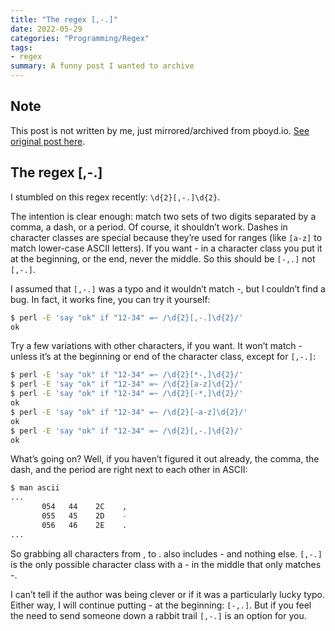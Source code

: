 ```yaml
---
title: "The regex [,-.]"
date: 2022-05-29
categories: "Programming/Regex"
tags:
- regex
summary: A funny post I wanted to archive
---
```


## Note
This post is not written by me, just mirrored/archived from pboyd.io. [See original post here](https://pboyd.io/posts/comma-dash-dot/).

## The regex [,-.]
I stumbled on this regex recently: `\d{2}[,-.]\d{2}`.

The intention is clear enough: match two sets of two digits separated by a comma, a dash, or a period. Of course, it shouldn’t work. 
Dashes in character classes are special because they’re used for ranges (like `[a-z]` to match lower-case ASCII letters). 
If you want - in a character class you put it at the beginning, or the end, never the middle. So this should be `[-,.]` not `[,-.]`.

I assumed that `[,-.]` was a typo and it wouldn’t match -, but I couldn’t find a bug. In fact, it works fine, you can try it yourself:

```bash
$ perl -E 'say "ok" if "12-34" =~ /\d{2}[,-.]\d{2}/'
ok
```
Try a few variations with other characters, if you want. It won’t match - unless it’s at the beginning or end of the character class, except for `[,-.]`:

```bash
$ perl -E 'say "ok" if "12-34" =~ /\d{2}[*-,]\d{2}/'
$ perl -E 'say "ok" if "12-34" =~ /\d{2}[a-z]\d{2}/'
$ perl -E 'say "ok" if "12-34" =~ /\d{2}[-*,]\d{2}/'
ok
$ perl -E 'say "ok" if "12-34" =~ /\d{2}[-a-z]\d{2}/'
ok
$ perl -E 'say "ok" if "12-34" =~ /\d{2}[,-.]\d{2}/'
ok
```

What’s going on? Well, if you haven’t figured it out already, the comma, the dash, and the period are right next to each other in ASCII:

```bash
$ man ascii
...
       054   44    2C    ,
       055   45    2D    -
       056   46    2E    .
...
```
So grabbing all characters from , to . also includes - and nothing else. `[,-.]` is the only possible character class with a - in the middle that only matches -.

I can’t tell if the author was being clever or if it was a particularly lucky typo. Either way, I will continue putting - at the beginning: `[-,.]`. 
But if you feel the need to send someone down a rabbit trail `[,-.]` is an option for you.
